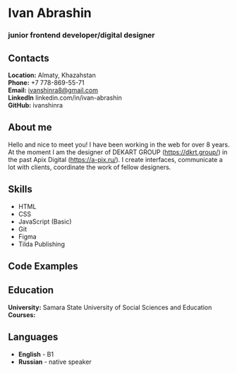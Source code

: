 # Ivan Abrashin
### junior frontend developer/digital designer


## Contacts

**Location:** Almaty, Khazahstan  
**Phone:** +7 778-869-55-71  
**Email:** ivanshinra8@gmail.com  
**LinkedIn** linkedin.com/in/ivan-abrashin  
**GitHub:** ivanshinra  

## About me
Hello and nice to meet you! I have been working in the web for over 8 years.
At the moment I am the designer of DEKART GROUP (https://dkrt.group/) in the past Apix Digital (https://a-pix.ru/). I create interfaces, communicate a lot with clients, coordinate the work of fellow designers.

## Skills
* HTML
* CSS
* JavaScript (Basic)
* Git
* Figma 
* Tilda Publishing

## Code Examples

## Education
**University:** Samara State University of Social Sciences and Education  
**Courses:**

## Languages
- **English** - B1 
- **Russian** - native speaker

